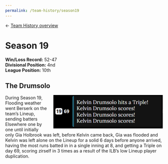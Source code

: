 ```yaml
---
permalink: /team-history/season19
---
```

← [Team History overview](/team-history)

# Season 19
**Win/Loss Record:** 52-47  
**Divisional Position:** 4nd  
**League Position:** 10th  


## The Drumsolo

<img src="../assets/drumTriple.png" style="float: right; padding-top: 10px padding-bottom: 10px; padding-left: 20px" width="350" alt=
"Kelvin Drumsolo hits a Triple!Kelvin Drumsolo scores! Kelvin Drumsolo scores! Kelvin Drumsolo scores! 3 Runs Scored!">

During Season 19, Flooding weather went Berserk on the team’s Lineup, sending batters Elsewhere one by one until 
initially only Gia Holbrook was left, before Kelvin came back, Gia was flooded and Kelvin was left alone on the Lineup 
for a solid 6 days before anyone arrived, having the most runs batted in in a single inning at 8, and getting a Triple 
on day 69, scoring zirself in 3 times as a result of the ILB’s low Lineup player duplication.